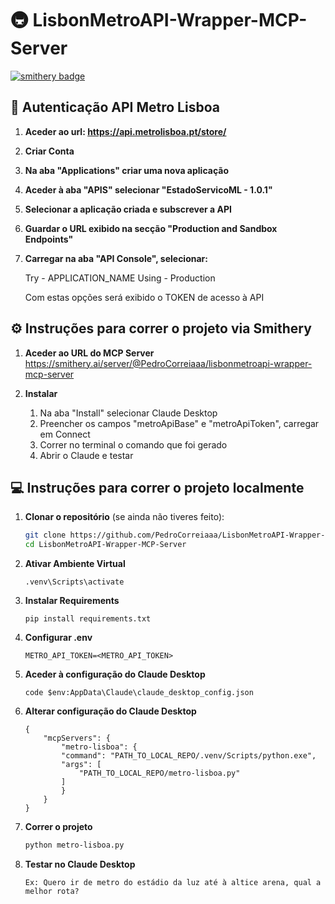 # 🚇 LisbonMetroAPI-Wrapper-MCP-Server

[![smithery badge](https://smithery.ai/badge/@PedroCorreiaaa/lisbonmetroapi-wrapper-mcp-server)](https://smithery.ai/server/@PedroCorreiaaa/lisbonmetroapi-wrapper-mcp-server)

## 🔐 Autenticação API Metro Lisboa

1. **Aceder ao url: https://api.metrolisboa.pt/store/**

2. **Criar Conta**

3. **Na aba "Applications" criar uma nova aplicação**

4. **Aceder à aba "APIS" selecionar "EstadoServicoML - 1.0.1"**

5. **Selecionar a aplicação criada e subscrever a API**

6. **Guardar o URL exibido na secção "Production and Sandbox Endpoints"**

7. **Carregar na aba "API Console", selecionar:**

    Try - APPLICATION_NAME
    Using - Production

    Com estas opções será exibido o TOKEN de acesso à API



## ⚙️ Instruções para correr o projeto via Smithery

1. **Aceder ao URL do MCP Server**
    https://smithery.ai/server/@PedroCorreiaaa/lisbonmetroapi-wrapper-mcp-server
    
2. **Instalar**
    1. Na aba "Install" selecionar Claude Desktop
    2. Preencher os campos "metroApiBase" e "metroApiToken", carregar em Connect
    3. Correr no terminal o comando que foi gerado
    4. Abrir o Claude e testar
    
## 💻 Instruções para correr o projeto localmente

1. **Clonar o repositório** (se ainda não tiveres feito):
   ```bash
   git clone https://github.com/PedroCorreiaaa/LisbonMetroAPI-Wrapper-MCP-Server
   cd LisbonMetroAPI-Wrapper-MCP-Server
2. **Ativar Ambiente Virtual**
    ```
    .venv\Scripts\activate
3. **Instalar Requirements**
    ```
    pip install requirements.txt
4. **Configurar .env**
    ```
    METRO_API_TOKEN=<METRO_API_TOKEN>
    ```
5. **Aceder à configuração do Claude Desktop**
    ```
    code $env:AppData\Claude\claude_desktop_config.json
6. **Alterar configuração do Claude Desktop**
    ```
    {
        "mcpServers": {
            "metro-lisboa": {
            "command": "PATH_TO_LOCAL_REPO/.venv/Scripts/python.exe",
            "args": [
                "PATH_TO_LOCAL_REPO/metro-lisboa.py"
            ]
            }
        }
    }
7. **Correr o projeto**
    ```bash
    python metro-lisboa.py
8. **Testar no Claude Desktop**
    ```
    Ex: Quero ir de metro do estádio da luz até à altice arena, qual a melhor rota?
